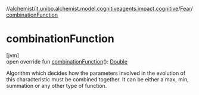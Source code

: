 //[alchemist](../../../index.md)/[it.unibo.alchemist.model.cognitiveagents.impact.cognitive](../index.md)/[Fear](index.md)/[combinationFunction](combination-function.md)

# combinationFunction

[jvm]\
open override fun [combinationFunction](combination-function.md)(): [Double](https://kotlinlang.org/api/latest/jvm/stdlib/kotlin/-double/index.html)

Algorithm which decides how the parameters involved in the evolution of this characteristic must be combined together. It can be either a max, min, summation or any other type of function.
